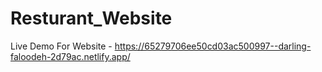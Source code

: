 # Resturant_Website
Live Demo For Website - https://65279706ee50cd03ac500997--darling-faloodeh-2d79ac.netlify.app/
